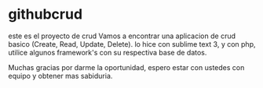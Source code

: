 # githubcrud
este es el proyecto de crud
Vamos a encontrar una aplicacion de crud basico (Create, Read, Update, Delete). lo hice con sublime text 3, y con php, utilice algunos framework's con su respectiva
base de datos.

Muchas gracias por darme la oportunidad, espero estar con ustedes con equipo y obtener mas sabiduria. 
